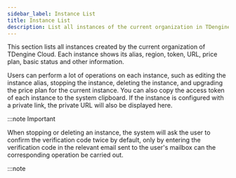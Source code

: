 ```yaml
---
sidebar_label: Instance List
title: Instance List
description: List all instances of the current organization in TDengine Cloud.
---
```


This section lists all instances created by the current organization of TDengine Cloud. Each instance shows its alias, region, token, URL, price plan, basic status and other information.

Users can perform a lot of operations on each instance, such as editing the instance alias, stopping the instance, deleting the instance, and upgrading the price plan for the current instance. You can also copy the access token of each instance to the system clipboard. If the instance is configured with a private link, the private URL will also be displayed here.

:::note Important

When stopping or deleting an instance, the system will ask the user to confirm the verification code twice by default, only by entering the verification code in the relevant email sent to the user's mailbox can the corresponding operation be carried out.

:::note
